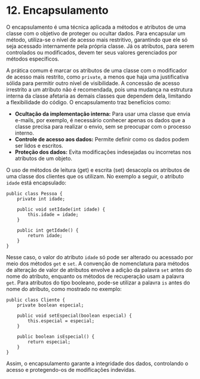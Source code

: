 # 12. Encapsulamento

O encapsulamento é uma técnica aplicada a métodos e atributos de uma classe com o objetivo de proteger ou ocultar dados. Para encapsular um método, utiliza-se o nível de acesso mais restritivo, garantindo que ele só seja acessado internamente pela própria classe. Já os atributos, para serem controlados ou modificados, devem ter seus valores gerenciados por métodos específicos.

A prática comum é marcar os atributos de uma classe com o modificador de acesso mais restrito, como `private`, a menos que haja uma justificativa sólida para permitir outro nível de visibilidade. A concessão de acesso irrestrito a um atributo não é recomendada, pois uma mudança na estrutura interna da classe afetaria as demais classes que dependem dela, limitando a flexibilidade do código. O encapsulamento traz benefícios como:

- **Ocultação da implementação interna:** Para usar uma classe que envia e-mails, por exemplo, é necessário conhecer apenas os dados que a classe precisa para realizar o envio, sem se preocupar com o processo interno.
- **Controle de acesso aos dados:** Permite definir como os dados podem ser lidos e escritos.
- **Proteção dos dados:** Evita modificações indesejadas ou incorretas nos atributos de um objeto.

O uso de métodos de leitura (get) e escrita (set) desacopla os atributos de uma classe dos clientes que os utilizam. No exemplo a seguir, o atributo `idade` está encapsulado:

```
public class Pessoa {
    private int idade;

    public void setIdade(int idade) {
        this.idade = idade;
    }

    public int getIdade() {
        return idade;
    }
}
```

Nesse caso, o valor do atributo `idade` só pode ser alterado ou acessado por meio dos métodos `get` e `set`. A convenção de nomenclatura para métodos de alteração de valor de atributos envolve a adição da palavra `set` antes do nome do atributo, enquanto os métodos de recuperação usam a palavra `get`. Para atributos do tipo booleano, pode-se utilizar a palavra `is` antes do nome do atributo, como mostrado no exemplo:

```
public class Cliente {
    private boolean especial;

    public void setEspecial(boolean especial) {
        this.especial = especial;
    }

    public boolean isEspecial() {
        return especial;
    }
}
```

Assim, o encapsulamento garante a integridade dos dados, controlando o acesso e protegendo-os de modificações indevidas.